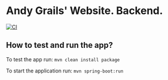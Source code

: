 # Andy Grails' Website. Backend.

[![CI](https://github.com/aistomin/andy.grails.backend/actions/workflows/ci.yml/badge.svg?branch=master)](https://github.com/aistomin/andy.grails.backend/actions/workflows/ci.yml)

## How to test and run the app?

To test the app run: `mvn clean install package`

To start the application run: `mvn spring-boot:run`